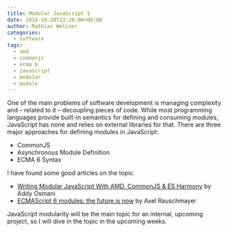 ```yaml
---
title: Modular JavaScript 1
date: 2014-10-28T23:20:00+00:00
author: Mathias Wellner
categories:
  - software
tags:
  - amd
  - commonjs
  - ecma 6
  - javascript
  - modular
  - module
---
```

One of the main problems of software development is managing complexity and &ndash; related to it &ndash; decoupling pieces of code. While most programming languages provide built-in semantics for defining and consuming modules, JavaScript has none and relies on external libraries for that. There are three major approaches for defining modules in JavaScript:

  * CommonJS
  * Asynchronous Module Definition
  * ECMA 6 Syntax

I have found some good articles on the topic. 

  * [Writing Modular JavaScript With AMD, CommonJS & ES Harmony](http://addyosmani.com/writing-modular-js/) by Addy Osmani
  * [ECMAScript 6 modules: the future is now](http://www.2ality.com/2013/07/es6-modules.html) by Axel Rauschmayer

JavaScript modularity will be the main topic for an internal, upcoming project, so I will dive in the topic in the upcoming weeks.